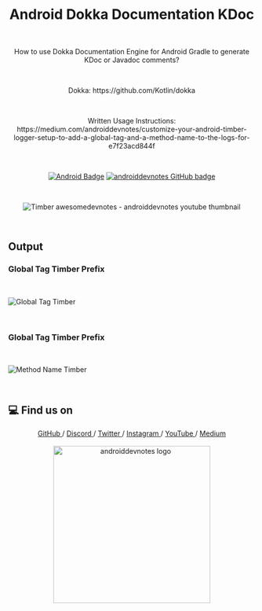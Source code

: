 <h1 align="center">Android Dokka Documentation KDoc</h1></br>

<p align="center">
How to use Dokka Documentation Engine for Android Gradle to generate KDoc or Javadoc comments?
</p>
<br>

<p align="center">
Dokka: https://github.com/Kotlin/dokka
</p>

<br>

<p align="center">
Written Usage Instructions: https://medium.com/androiddevnotes/customize-your-android-timber-logger-setup-to-add-a-global-tag-and-a-method-name-to-the-logs-for-e7f23acd844f
</p>

<br>

<p align="center">
  <a href="#"><img alt="Android Badge" src="https://badgen.net/badge/OS/Android?icon=https://raw.githubusercontent.com/androiddevnotes/learn-jetpack-compose-android/master/assets/android.svg&color=3ddc84"/></a>
  <a href="https://github.com/androiddevnotes"><img alt="androiddevnotes GitHub badge" src="https://badgen.net/badge/GitHub/androiddevnotes?icon=github&color=24292e"/></a>

</p>

<br>
<p align="center">
<img src="assets/timber_androiddevnotes.png" alt="Timber awesomedevnotes - androiddevnotes youtube thumbnail"></img>
</p>

<br>

## Output

### Global Tag Timber Prefix

<br>

![Global Tag Timber](https://miro.medium.com/max/963/1*5ysTevtqDyjdNpLO_kqEyA.png)

<br>

### Global Tag Timber Prefix

<br>

![Method Name Timber](https://miro.medium.com/max/963/1*odd4cVgc5O-5gigcl5fbfw.png)

<br>

## :computer: Find us on

<div align="center">
	<a href="https://github.com/androiddevnotes"> GitHub </a> / <a href="https://discord.gg/vBnEhuC"> Discord </a> / <a href="https://twitter.com/androiddevnotes"> Twitter </a> / <a href="https://www.instagram.com/androiddevnotes"> Instagram </a> / <a href="https://www.youtube.com/channel/UCQATLaT0xKkSm-KKVQzpu0Q"> YouTube </a> / <a href="https://medium.com/@androiddevnotes"> Medium </a>
	<br><br>
    <img width="320px" src="https://raw.githubusercontent.com/androiddevnotes/androiddevnotes/master/assets/androiddevnotes.png" alt="androiddevnotes logo"></img>
</div>